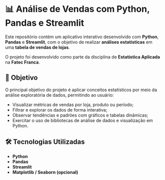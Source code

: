 # 📊 Análise de Vendas com Python, Pandas e Streamlit

Este repositório contém um aplicativo interativo desenvolvido com **Python**, **Pandas** e **Streamlit**, com o objetivo de realizar **análises estatísticas** em uma **tabela de vendas de lojas**.

O projeto foi desenvolvido como parte da disciplina de **Estatística Aplicada** na **Fatec Franca**.

## 🧠 Objetivo

O principal objetivo do projeto é aplicar conceitos estatísticos por meio da análise exploratória de dados, permitindo ao usuário:

- Visualizar métricas de vendas por loja, produto ou período;
- Filtrar e explorar os dados de forma interativa;
- Observar tendências e padrões com gráficos e tabelas dinâmicas;
- Exercitar o uso de bibliotecas de análise de dados e visualização em Python.

## 🛠 Tecnologias Utilizadas

- **Python**
- **Pandas**
- **Streamlit**
- **Matplotlib / Seaborn (opcional)**